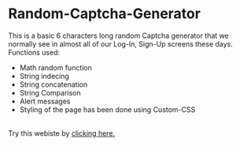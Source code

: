 # Random-Captcha-Generator

This is a basic 6 characters long random Captcha generator that we normally see in almost all of our Log-In, Sign-Up screens these days.
<br>
Functions used:
<ul>
  <li>Math random function</li>
  <li>String indecing</li>
  <li>String concatenation</li>
  <li>String Comparison</li>
  <li>Alert messages</li>
  <li>Styling of the page has been done using Custom-CSS</li>
</ul>
<br>
Try this webiste by <a href="https://mehulraj19.github.io/Random-Captcha-Generator/" target="_blank" >clicking here.</a> 
